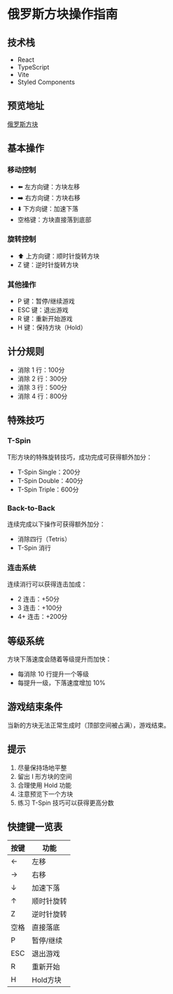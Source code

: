 # 俄罗斯方块操作指南

## 技术栈

- React
- TypeScript
- Vite
- Styled Components

## 预览地址

[俄罗斯方块](https://kakajun.github.io/tetris-game/)

## 基本操作

### 移动控制
- ⬅️ 左方向键：方块左移
- ➡️ 右方向键：方块右移
- ⬇️ 下方向键：加速下落
- 空格键：方块直接落到底部

### 旋转控制
- ⬆️ 上方向键：顺时针旋转方块
- Z 键：逆时针旋转方块

### 其他操作
- P 键：暂停/继续游戏
- ESC 键：退出游戏
- R 键：重新开始游戏
- H 键：保持方块（Hold）

## 计分规则

- 消除 1 行：100分
- 消除 2 行：300分
- 消除 3 行：500分
- 消除 4 行：800分

## 特殊技巧

### T-Spin
T形方块的特殊旋转技巧，成功完成可获得额外加分：
- T-Spin Single：200分
- T-Spin Double：400分
- T-Spin Triple：600分

### Back-to-Back
连续完成以下操作可获得额外加分：
- 消除四行（Tetris）
- T-Spin 消行

### 连击系统
连续消行可以获得连击加成：
- 2 连击：+50分
- 3 连击：+100分
- 4+ 连击：+200分

## 等级系统

方块下落速度会随着等级提升而加快：
- 每消除 10 行提升一个等级
- 每提升一级，下落速度增加 10%

## 游戏结束条件

当新的方块无法正常生成时（顶部空间被占满），游戏结束。

## 提示

1. 尽量保持场地平整
2. 留出 I 形方块的空间
3. 合理使用 Hold 功能
4. 注意预览下一个方块
5. 练习 T-Spin 技巧可以获得更高分数

## 快捷键一览表

| 按键 | 功能 |
|------|------|
| ← | 左移 |
| → | 右移 |
| ↓ | 加速下落 |
| ↑ | 顺时针旋转 |
| Z | 逆时针旋转 |
| 空格 | 直接落底 |
| P | 暂停/继续 |
| ESC | 退出游戏 |
| R | 重新开始 |
| H | Hold方块 |
